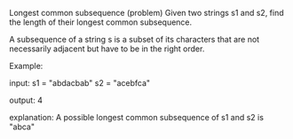 Longest common subsequence (problem)
Given two strings s1 and s2, find the length of their longest common subsequence.

A subsequence of a string s is a subset of its characters that are not necessarily adjacent but have to be in the right order.

Example:

input:
s1 = "abdacbab"
s2 = "acebfca"

output: 4

explanation: A possible longest common subsequence of s1 and s2 is "abca"
